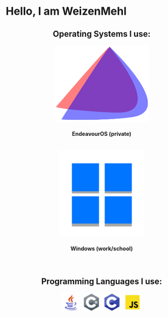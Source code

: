 <div align>
	<h1>Hello, I am WeizenMehl</h1>
</div>
<div align='center'>
	<h2>Operating Systems I use:</h2>
</div>

<div align='center'>
    <img src="assets/eos-icon.png" width="250" height="200"/>
    <h4>EndeavourOS (private)</h4>
    <br>
    <img src="assets/windows11-icon.png" width="225" height="225"/>
    <h4>Windows (work/school)</h4>
</div>
<br>
<div align='center'>
	<h2>Programming Languages I use:</h2>
</div>

<div align='center'>
	<img src="assets/java-icon.png" width="50" height="50"/>
	<img src="assets/csharp-icon.png" width="50" height="50"/>
	<img src="assets/c-icon.png" width="50" height="50"/>
	<img src="assets/js-icon.png" width="50" height="50"/>
</div>

